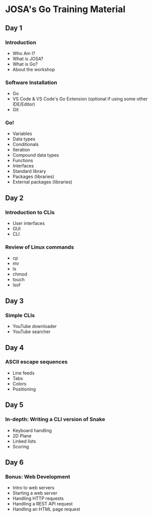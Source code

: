# JOSA's Go Training Material

## Day 1

### Introduction

- Who Am I?
- What is JOSA?
- What is Go?
- About the workshop

### Software Installation

- Go
- VS Code & VS Code's Go Extension (optional if using some other IDE/Editor)
- Git

### Go!

- Variables
- Data types
- Conditionals
- Iteration
- Compound data types
- Functions
- Interfaces
- Standard library
- Packages (libraries)
- External packages (libraries)

## Day 2

### Introduction to CLIs

- User interfaces
- GUI
- CLI

### Review of Linux commands

- cp
- mv
- ls
- chmod
- touch
- lsof

## Day 3

### Simple CLIs

- YouTube downloader
- YouTube searcher

## Day 4

### ASCII escape sequences

- Line feeds
- Tabs
- Colors
- Positioning

## Day 5

### In-depth: Writing a CLI version of Snake

- Keyboard handling
- 2D Plane
- Linked lists
- Scoring

## Day 6

### Bonus: Web Development

- Intro to web servers
- Starting a web server
- Handling HTTP requests
- Handling a REST API request
- Handling an HTML page request
